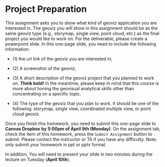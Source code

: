 # Project Preparation

This assignment asks you to show what kind of geoviz application you are interested in. The geoviz you will show in this assignment should be as the same geoviz type (e.g., storymap, single view, point cloud, etc.) as the final project you would like to work on. For the deliverable, please create a powerpoint slide. In this one-page slide, you need to include the following information:

- (1) the url link of the geoviz you are interested in;

- (2) A screenshot of the geoviz;

- (3) A short description of the geoviz project that you planned to work on.  **Think bold!** In the meantime, please keep in mind that this course is more about honing the geovisual analytical skills other than concentrating on a specific topic.

- (4) The type of the geoviz that you plan to work. It should be one of the following: storymap, single view, coordinated multiple view, or point cloud geoviz.

Once you finish this homework, you need to submit this one-page slide to **Canvas Dropbox** **by 5:00pm of April 9th (Monday)**. On the assignment tab,  check the item of this homework, press the `Submit Assignment` button to submit. Please contact the instructor or TA if you have any difficulty. Note: only submit your homework in ppt or pptx format.

In addition, You will need to present your slide in two minutes during the lecture on Tuesday (**April 10th**).





